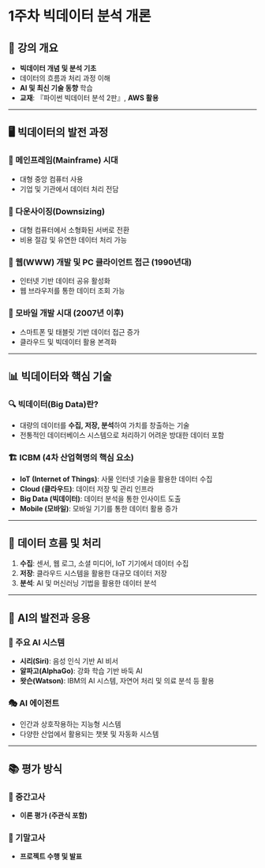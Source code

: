 # 1주차 빅데이터 분석 개론

## 📌 강의 개요
- **빅데이터 개념 및 분석 기초**
- 데이터의 흐름과 처리 과정 이해
- **AI 및 최신 기술 동향** 학습
- **교재**: 『파이썬 빅데이터 분석 2판』, **AWS 활용**

---

## 🖥️ 빅데이터의 발전 과정
### 🔹 메인프레임(Mainframe) 시대
- 대형 중앙 컴퓨터 사용
- 기업 및 기관에서 데이터 처리 전담

### 🔹 다운사이징(Downsizing)
- 대형 컴퓨터에서 소형화된 서버로 전환
- 비용 절감 및 유연한 데이터 처리 가능

### 🔹 웹(WWW) 개발 및 PC 클라이언트 접근 (1990년대)
- 인터넷 기반 데이터 공유 활성화
- 웹 브라우저를 통한 데이터 조회 가능

### 🔹 모바일 개발 시대 (2007년 이후)
- 스마트폰 및 태블릿 기반 데이터 접근 증가
- 클라우드 및 빅데이터 활용 본격화

---

## 📊 빅데이터와 핵심 기술
### 🔍 빅데이터(Big Data)란?
- 대량의 데이터를 **수집, 저장, 분석**하여 가치를 창출하는 기술
- 전통적인 데이터베이스 시스템으로 처리하기 어려운 방대한 데이터 포함

### 🏗️ ICBM (4차 산업혁명의 핵심 요소)
- **IoT (Internet of Things)**: 사물 인터넷 기술을 활용한 데이터 수집
- **Cloud (클라우드)**: 데이터 저장 및 관리 인프라
- **Big Data (빅데이터)**: 데이터 분석을 통한 인사이트 도출
- **Mobile (모바일)**: 모바일 기기를 통한 데이터 활용 증가

---

## 🔄 데이터 흐름 및 처리
1. **수집**: 센서, 웹 로그, 소셜 미디어, IoT 기기에서 데이터 수집
2. **저장**: 클라우드 시스템을 활용한 대규모 데이터 저장
3. **분석**: AI 및 머신러닝 기법을 활용한 데이터 분석

---

## 🤖 AI의 발전과 응용
### 🚀 주요 AI 시스템
- **시리(Siri)**: 음성 인식 기반 AI 비서
- **알파고(AlphaGo)**: 강화 학습 기반 바둑 AI
- **왓슨(Watson)**: IBM의 AI 시스템, 자연어 처리 및 의료 분석 등 활용

### 🎭 AI 에이전트
- 인간과 상호작용하는 지능형 시스템
- 다양한 산업에서 활용되는 챗봇 및 자동화 시스템

---

## 📚 평가 방식
### 📖 중간고사
- **이론 평가 (주관식 포함)**

### 📝 기말고사
- **프로젝트 수행 및 발표**
